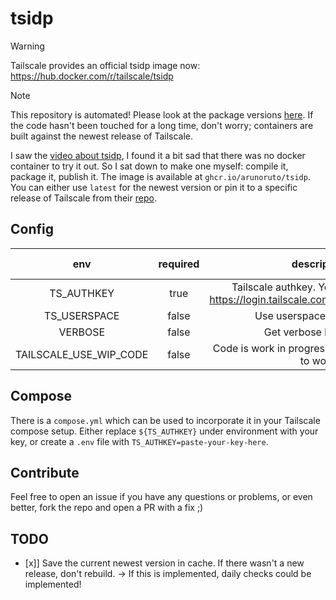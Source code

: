 # tsidp

> [!WARNING]  
> Tailscale provides an official tsidp image now: https://hub.docker.com/r/tailscale/tsidp

> [!NOTE]  
> This repository is automated! Please look at the package versions
> [here](https://github.com/arunoruto/tsidp/pkgs/container/tsidp).
> If the code hasn't been touched for a long time, don't worry;
> containers are built against the newest release of Tailscale.

I saw the [video about tsidp](https://www.youtube.com/watch?v=BdQ-Gz6bs3g),
I found it a bit sad that there was no docker container to try it out.
So I sat down to make one myself: compile it, package it, publish it.
The image is available at `ghcr.io/arunoruto/tsidp`.
You can either use `latest` for the newest version
or pin it to a specific release of Tailscale from their [repo](https://github.com/tailscale/tailscale).

## Config

|          env           | required |                                      description                                       | default value |
| :--------------------: | :------: | :------------------------------------------------------------------------------------: | :-----------: |
|       TS_AUTHKEY       |   true   | Tailscale authkey. You can get it from https://login.tailscale.com/admin/settings/keys |    <empty>    |
|      TS_USERSPACE      |  false   |                               Use userspace networking.                                |     false     |
|        VERBOSE         |  false   |                                Get verbose log output.                                 |     false     |
| TAILSCALE_USE_WIP_CODE |  false   |                Code is work in progress. Is needed for `tsidp` to work!                |       1       |

## Compose

There is a `compose.yml` which can be used to incorporate it in your Tailscale compose setup.
Either replace `${TS_AUTHKEY}` under environment with your key,
or create a `.env` file with `TS_AUTHKEY=paste-your-key-here`.

## Contribute

Feel free to open an issue if you have any questions or problems,
or even better, fork the repo and open a PR with a fix ;)

## TODO

- [x]] Save the current newest version in cache. If there wasn't a new release, don't rebuild.
  -> If this is implemented, daily checks could be implemented!
